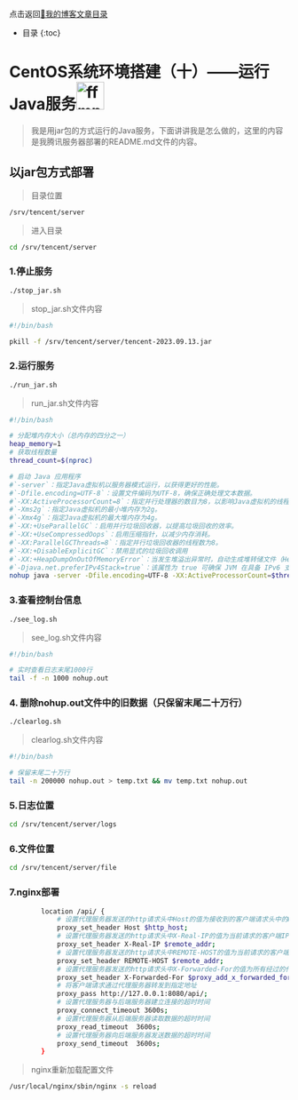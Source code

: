 点击返回[🔗我的博客文章目录](https://percheung.github.io/#/toc)
* 目录
{:toc}

# CentOS系统环境搭建（十）——运行Java服务<img src="https://percheung.github.io/blogImg/java.png" width="50px" alt="ffmpeg" />

> 我是用jar包的方式运行的Java服务，下面讲讲我是怎么做的，这里的内容是我腾讯服务器部署的README.md文件的内容。

## 以jar包方式部署

> 目录位置

```bash
/srv/tencent/server
```

> 进入目录

```bash
cd /srv/tencent/server
```

### 1.停止服务

```bash
./stop_jar.sh
```

> stop_jar.sh文件内容

```bash
#!/bin/bash

pkill -f /srv/tencent/server/tencent-2023.09.13.jar
```

### 2.运行服务

```bash
./run_jar.sh
```

> run_jar.sh文件内容

```bash
#!/bin/bash

# 分配堆内存大小（总内存的四分之一）
heap_memory=1
# 获取线程数量
thread_count=$(nproc)

# 启动 Java 应用程序
#`-server`：指定Java虚拟机以服务器模式运行，以获得更好的性能。
#`-Dfile.encoding=UTF-8`：设置文件编码为UTF-8，确保正确处理文本数据。
#`-XX:ActiveProcessorCount=8`：指定并行处理器的数目为8，以影响Java虚拟机的线程和CPU利用情况。
#`-Xms2g`：指定Java虚拟机的最小堆内存为2g。
#`-Xmx4g`：指定Java虚拟机的最大堆内存为4g。
#`-XX:+UseParallelGC`：启用并行垃圾回收器，以提高垃圾回收的效率。
#`-XX:+UseCompressedOops`：启用压缩指针，以减少内存消耗。
#`-XX:ParallelGCThreads=8`：指定并行垃圾回收器的线程数为8。
#`-XX:+DisableExplicitGC`：禁用显式的垃圾回收调用
#`-XX:+HeapDumpOnOutOfMemoryError`：当发生堆溢出异常时，自动生成堆转储文件（Heap Dump）。
#`-Djava.net.preferIPv4Stack=true`：该属性为 true 可确保 JVM 在具备 IPv6 支持的情况下仍然优先使用 IPv4。
nohup java -server -Dfile.encoding=UTF-8 -XX:ActiveProcessorCount=$thread_count -Xms${heap_memory}G -Xmx${heap_memory}G -XX:+DisableExplicitGC -XX:+UseParallelGC -XX:+UseCompressedOops -XX:ParallelGCThreads=$thread_count -XX:+HeapDumpOnOutOfMemoryError -Djava.net.preferIPv4Stack=true -jar /srv/tencent/server/tencent-2023.09.13.jar &
```

### 3.查看控制台信息

```bash
./see_log.sh
```

> see_log.sh文件内容

```bash
#!/bin/bash

# 实时查看日志末尾1000行
tail -f -n 1000 nohup.out
```

### 4. 删除nohup.out文件中的旧数据（只保留末尾二十万行）

```bash
./clearlog.sh
```

> clearlog.sh文件内容

```bash
#!/bin/bash

# 保留末尾二十万行
tail -n 200000 nohup.out > temp.txt && mv temp.txt nohup.out
```

### 5.日志位置

```bash
cd /srv/tencent/server/logs
```

### 6.文件位置

```bash
cd /srv/tencent/server/file
```

### 7.nginx部署

```bash
        location /api/ {
            # 设置代理服务器发送的http请求头中Host的值为接收到的客户端请求头中的Host值
            proxy_set_header Host $http_host;
            # 设置代理服务器发送的http请求头中X-Real-IP的值为当前请求的客户端IP地址
            proxy_set_header X-Real-IP $remote_addr;
            # 设置代理服务器发送的http请求头中REMOTE-HOST的值为当前请求的客户端IP地址
            proxy_set_header REMOTE-HOST $remote_addr;
            # 设置代理服务器发送的http请求头中X-Forwarded-For的值为所有经过的代理服务器IP地址列表，多个IP地址之间用逗号隔开
            proxy_set_header X-Forwarded-For $proxy_add_x_forwarded_for;
            # 将客户端请求通过代理服务器转发到指定地址
            proxy_pass http://127.0.0.1:8080/api/;
            # 设置代理服务器与后端服务器建立连接的超时时间
            proxy_connect_timeout 3600s;
            # 设置代理服务器从后端服务器读取数据的超时时间
            proxy_read_timeout  3600s;
            # 设置代理服务器向后端服务器发送数据的超时时间
            proxy_send_timeout  3600s;
        }
```

> nginx重新加载配置文件

```bash
/usr/local/nginx/sbin/nginx -s reload
```